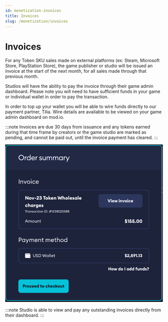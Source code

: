 ```yaml
---
id: monetization-invoices
title: Invoices
slug: /monetization/invoices
---
```


# Invoices

For any Token SKU sales made on external platforms (ex: Steam, Microsoft Store, PlayStation Store), the game publisher
or studio will be issued an invoice at the start of the next month, for all sales made through that previous month.

Studios will have the ability to pay the invoice through their game admin dashboard. Please note you will need to have
sufficient funds in your game or individual wallet in order to pay the transaction.

In order to top up your wallet you will be able to wire funds directly to our payment partner, Tilia. Wire details are
available to be viewed on your game admin dashboard on mod.io.

:::note
Invoices are due 30 days from issuance and any tokens earned during that time frame by creators or the game
studio are marked as pending, and cannot be paid out, until the invoice payment has cleared.
:::

![Invoice Pay Flow](images/invoice-pay.png)

:::note
Studio is able to view and pay any outstanding invoices directly from their dashboard.
:::